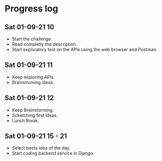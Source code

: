 # Progress log

## Sat 01-09-21 10
* Start the challenge.
* Read completly the description.
* Start exploratory test on the APIs using the web browser and Postman.

## Sat 01-09-21 11
* Keep exploring APIs.
* Brainstroming ideas.


## Sat 01-09-21 12
* Keep Brainstorming.
* Scketching first ideas.
* Lunch Break.

## Sat 01-09-21 15 - 21
* Select besta idea of the day.
* Start coding backend service in Django. 
